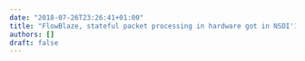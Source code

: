 ```yaml
---
date: "2018-07-26T23:26:41+01:00"
title: "FlowBlaze, stateful packet processing in hardware got in NSDI'19!"
authors: []
draft: false
---
```

